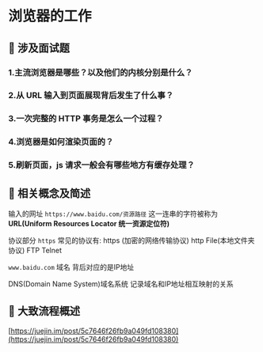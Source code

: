 # 浏览器的工作

## 🌼 涉及面试题

### 1.主流浏览器是哪些？以及他们的内核分别是什么？

### 2.从 URL 输入到页面展现背后发生了什么事？

### 3.一次完整的 HTTP 事务是怎么一个过程？

### 4.浏览器是如何渲染页面的？

### 5.刷新页面，js 请求一般会有哪些地方有缓存处理？

## 🌼  相关概念及简述

输入的网址 `https://www.baidu.com/资源路径`  这一连串的字符被称为**URL\(Uniform Resources Locator 统一资源定位符\)**

协议部分 `https` 常见的协议有: https \(加密的网络传输协议\) http File\(本地文件夹协议\) FTP Telnet

`www.baidu.com` 域名 背后对应的是IP地址

DNS\(Domain Name System\)域名系统 记录域名和IP地址相互映射的关系

## 🌼  大致流程概述

[https://juejin.im/post/5c7646f26fb9a049fd108380](https://juejin.im/post/5c7646f26fb9a049fd108380)



